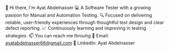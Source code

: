 👋 Hi there, I'm Ayat Abdelnasser
💻 A Software Tester with a growing passion for Manual and Automation Testing.
🔍 Focused on delivering reliable, user-friendly experiences through thoughtful test design and clear defect reporting.
📈 Continuously learning and improving in testing strategies.
📫 You can reach me throuhg 
📧 Email: ayatabdelnasser66@gmail.com
💼 LinkedIn: Ayat Abdelnasser
